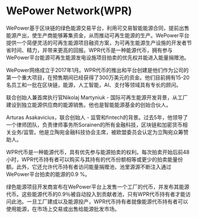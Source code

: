 # 

# WePower Network(WPR)

WePower基于区块链的绿色能源交易平台，利用可交易智能能源合同，提前出售能源产出，使生产商能够筹集资金，从而推动可再生能源的生产。WePower平台提供一个简便灵活的可再生能源项目融资方案，为可再生能源生产设施的开发者节省时间、精力，并带来更高的回报。WPR代币是一种能源代币，拥有参与WePower平台能源可再生能源发电设施项目拍卖的优先权并能进入能量捐赠池。

WePower网络成立于2017年1月。WPR代币的推出和平台创建是他们作为公司的第一个重大项目，在预售期间已经获得了300万美元的资金。他们目前拥有15-20名员工和一批在区块链，能源，人工智能，AI、支付等领域具有专长的顾问。

联合创始人兼首席执行官Nikolaj Martyniuk - 国际可再生能源开发背景，从工厂建设到独立能源供应商的能源销售。他也是智能能源基金的创始合伙人。

Arturas Asakavicius，联合创始人 - 监管和fintech的背景。过去5年，他领导了一个律师团队，负责律师事务所Sorainen的所有金融科技，区块链和加密货币相关业务/监管。他是立陶宛金融科技协会主席，被欧盟委员会认定为立陶宛众筹赞助人。

WPR代币是一种能源代币，具有优先参与能源拍卖的权利。每次拍卖开始后前48小时，WPR代币持有者可以购买与其持有的代币份额相等或更少的拍卖能量份额。此外，它还允许代币持有者访问能量捐赠池，池里源源不断注入通过WePower平台拍卖的能源的0.9 %。

绿色能源项目开发商宣布在WePower平台上发售一个工厂的代币，并发布其能源代币。这些能源代币的0.9％被自动投入到贡献者池，只有WPR代币持有者才能访问此池。一旦工厂建成以及能源投产，WPR代币持有者就像能源代币持有者可以使用能源，在市场上交易或出售给能源批发市场。

